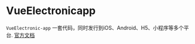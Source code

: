 # VueElectronicapp

`VueElectronic-app` 一套代码，同时发行到iOS、Android、H5、小程序等多个平台. [官方文档](https://uniapp.dcloud.net.cn/)


